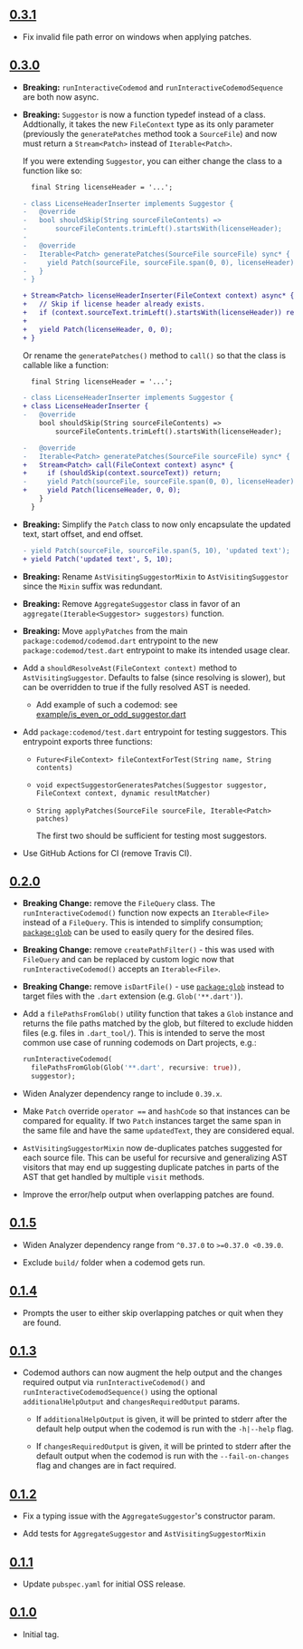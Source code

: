 ## [0.3.1](https://github.com/Workiva/dart_codemod/compare/0.3.0...0.3.1)

- Fix invalid file path error on windows when applying patches.

## [0.3.0](https://github.com/Workiva/dart_codemod/compare/0.2.0...0.3.0)

- **Breaking:** `runInteractiveCodemod` and `runInteractiveCodemodSequence` are
both now async.

- **Breaking:** `Suggestor` is now a function typedef instead of a class.
Addtionally, it takes the new `FileContext` type as its only parameter
(previously the `generatePatches` method took a `SourceFile`) and now must
return a `Stream<Patch>` instead of `Iterable<Patch>`.

    If you were extending `Suggestor`, you can either change the class to a
    function like so:

    ```diff
      final String licenseHeader = '...';

    - class LicenseHeaderInserter implements Suggestor {
    -   @override
    -   bool shouldSkip(String sourceFileContents) =>
    -       sourceFileContents.trimLeft().startsWith(licenseHeader);
    -
    -   @override
    -   Iterable<Patch> generatePatches(SourceFile sourceFile) sync* {
    -     yield Patch(sourceFile, sourceFile.span(0, 0), licenseHeader);
    -   }
    - }

    + Stream<Patch> licenseHeaderInserter(FileContext context) async* {
    +   // Skip if license header already exists.
    +   if (context.sourceText.trimLeft().startsWith(licenseHeader)) return;
    +
    +   yield Patch(licenseHeader, 0, 0);
    + }
    ```

    Or rename the `generatePatches()` method to `call()` so that the
    class is callable like a function:

    ```diff
      final String licenseHeader = '...';

    - class LicenseHeaderInserter implements Suggestor {
    + class LicenseHeaderInserter {
    -   @override
        bool shouldSkip(String sourceFileContents) =>
            sourceFileContents.trimLeft().startsWith(licenseHeader);

    -   @override
    -   Iterable<Patch> generatePatches(SourceFile sourceFile) sync* {
    +   Stream<Patch> call(FileContext context) async* {
    +     if (shouldSkip(context.sourceText)) return;
    -     yield Patch(sourceFile, sourceFile.span(0, 0), licenseHeader);
    +     yield Patch(licenseHeader, 0, 0);
        }
      }
    ```

- **Breaking:** Simplify the `Patch` class to now only encapsulate the updated
text, start offset, and end offset.

    ```diff
    - yield Patch(sourceFile, sourceFile.span(5, 10), 'updated text');
    + yield Patch('updated text', 5, 10);
    ```

- **Breaking:** Rename `AstVisitingSuggestorMixin` to `AstVisitingSuggestor`
since the `Mixin` suffix was redundant.

- **Breaking:** Remove `AggregateSuggestor` class in favor of an
`aggregate(Iterable<Suggestor> suggestors)` function.

- **Breaking:** Move `applyPatches` from the main `package:codemod/codemod.dart`
entrypoint to the new `package:codemod/test.dart` entrypoint to make its
intended usage clear.

- Add a `shouldResolveAst(FileContext context)` method to
`AstVisitingSuggestor`. Defaults to false (since resolving is slower), but can
be overridden to true if the fully resolved AST is needed.

  - Add example of such a codemod: see [example/is_even_or_odd_suggestor.dart](/example/is_even_or_odd_suggestor.dart)

- Add `package:codemod/test.dart` entrypoint for testing suggestors. This
entrypoint exports three functions:

  - `Future<FileContext> fileContextForTest(String name, String contents)`
  - `void expectSuggestorGeneratesPatches(Suggestor suggestor, FileContext context, dynamic resultMatcher)`
  - `String applyPatches(SourceFile sourceFile, Iterable<Patch> patches)`

    The first two should be sufficient for testing most suggestors.

- Use GitHub Actions for CI (remove Travis CI).

## [0.2.0](https://github.com/Workiva/dart_codemod/compare/0.1.5...0.2.0)

- **Breaking Change:** remove the `FileQuery` class. The
`runInteractiveCodemod()` function now expects an `Iterable<File>` instead of a
`FileQuery`. This is intended to simplify consumption; [`package:glob`][glob]
can be used to easily query for the desired files.

- **Breaking Change:** remove `createPathFilter()` - this was used with `FileQuery` and can be replaced by custom logic now that
`runInteractiveCodemod()` accepts an `Iterable<File>`.

- **Breaking Change:** remove `isDartFile()` - use [`package:glob`][glob]
instead to target files with the `.dart` extension (e.g. `Glob('**.dart')`).

- Add a `filePathsFromGlob()` utility function that takes a `Glob` instance and
returns the file paths matched by the glob, but filtered to exclude hidden
files (e.g. files in `.dart_tool/`). This is intended to serve the most common
use case of running codemods on Dart projects, e.g.:

    ```dart
    runInteractiveCodemod(
      filePathsFromGlob(Glob('**.dart', recursive: true)),
      suggestor);
    ```

[glob]: https://pub.dev/packages/glob

- Widen Analyzer dependency range to include `0.39.x`.

- Make `Patch` override `operator ==` and `hashCode` so that instances can be
compared for equality. If two `Patch` instances target the same span in the same
file and have the same `updatedText`, they are considered equal.

- `AstVisitingSuggestorMixin` now de-duplicates patches suggested for each
source file. This can be useful for recursive and generalizing AST visitors that
may end up suggesting duplicate patches in parts of the AST that get handled by
multiple `visit` methods.

- Improve the error/help output when overlapping patches are found.

## [0.1.5](https://github.com/Workiva/dart_codemod/compare/0.1.4...0.1.5)

- Widen Analyzer dependency range from `^0.37.0` to `>=0.37.0 <0.39.0`.

- Exclude `build/` folder when a codemod gets run.

## [0.1.4](https://github.com/Workiva/dart_codemod/compare/0.1.3...0.1.4)

- Prompts the user to either skip overlapping patches or quit when they are found.

## [0.1.3](https://github.com/Workiva/dart_codemod/compare/0.1.2...0.1.3)

- Codemod authors can now augment the help output and the changes required
  output via `runInteractiveCodemod()` and `runInteractiveCodemodSequence()`
  using the optional `additionalHelpOutput` and `changesRequiredOutput` params.

  - If `additionalHelpOutput` is given, it will be printed to stderr after the
    default help output when the codemod is run with the `-h|--help` flag.

  - If `changesRequiredOutput` is given, it will be printed to stderr after the
    default output when the codemod is run with the `--fail-on-changes` flag and
    changes are in fact required.

## [0.1.2](https://github.com/Workiva/dart_codemod/compare/0.1.1...0.1.2)

- Fix a typing issue with the `AggregateSuggestor`'s constructor param.

- Add tests for `AggregateSuggestor` and `AstVisitingSuggestorMixin`

## [0.1.1](https://github.com/Workiva/dart_codemod/compare/0.1.0...0.1.1)

- Update `pubspec.yaml` for initial OSS release.

## [0.1.0](https://github.com/Workiva/dart_codemod/compare/11a1c55...0.1.0)

- Initial tag.
